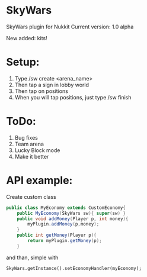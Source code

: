 # SkyWars
SkyWars plugin for Nukkit
Current version: 1.0 alpha

New added: kits!


# Setup:
  1. Type /sw create <arena_name> 
  2. Then tap a sign in lobby world
  3. Then tap on positions
  4. When you will tap positions, just type /sw finish
  
# ToDo:
  1. Bug fixes
  2. Team arena
  3. Lucky Block mode
  4. Make it better

# API example:
Create custom class 

```java
public class MyEconomy extends CustomEconomy{
	public MyEconomy(SkyWars sw){ super(sw) }
	public void addMoney(Player p, int money){
		myPlugin.addMoney(p,money);
	}
	public int getMoney(Player p){
		return myPlugin.getMoney(p);
	}

```
and than, simple with 

```
SkyWars.getInstance().setEconomyHandler(myEconomy);
```